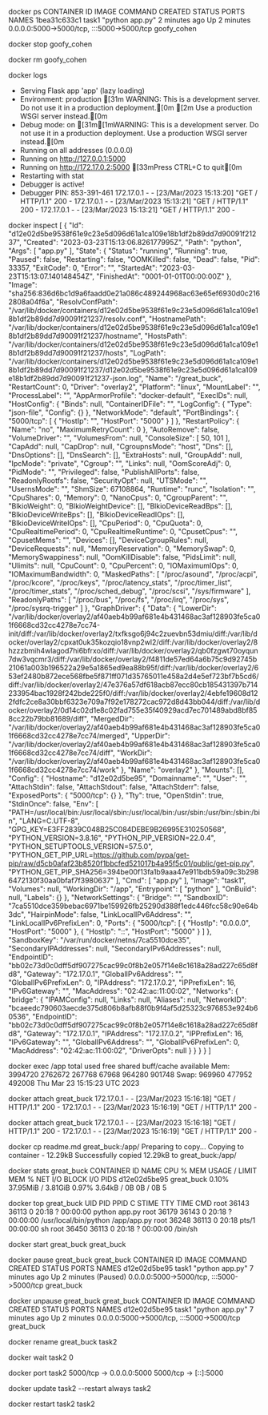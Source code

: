 docker ps
CONTAINER ID   IMAGE     COMMAND           CREATED         STATUS         PORTS                                       NAMES
1bea31c633c1   task1     "python app.py"   2 minutes ago   Up 2 minutes   0.0.0.0:5000->5000/tcp, :::5000->5000/tcp   goofy_cohen

docker stop
goofy_cohen

docker rm
goofy_cohen

docker logs
 * Serving Flask app 'app' (lazy loading)
 * Environment: production
[31m   WARNING: This is a development server. Do not use it in a production deployment.[0m
[2m   Use a production WSGI server instead.[0m
 * Debug mode: on
[31m[1mWARNING: This is a development server. Do not use it in a production deployment. Use a production WSGI server instead.[0m
 * Running on all addresses (0.0.0.0)
 * Running on http://127.0.0.1:5000
 * Running on http://172.17.0.2:5000
[33mPress CTRL+C to quit[0m
 * Restarting with stat
 * Debugger is active!
 * Debugger PIN: 853-391-461
172.17.0.1 - - [23/Mar/2023 15:13:20] "GET / HTTP/1.1" 200 -
172.17.0.1 - - [23/Mar/2023 15:13:21] "GET / HTTP/1.1" 200 -
172.17.0.1 - - [23/Mar/2023 15:13:21] "GET / HTTP/1.1" 200 -

docker inspect
[
    {
        "Id": "d12e02d5be9538f61e9c23e5d096d61a1ca109e18b1df2b89dd7d90091f21237",
        "Created": "2023-03-23T15:13:06.826177995Z",
        "Path": "python",
        "Args": [
            "app.py"
        ],
        "State": {
            "Status": "running",
            "Running": true,
            "Paused": false,
            "Restarting": false,
            "OOMKilled": false,
            "Dead": false,
            "Pid": 33357,
            "ExitCode": 0,
            "Error": "",
            "StartedAt": "2023-03-23T15:13:07.140148454Z",
            "FinishedAt": "0001-01-01T00:00:00Z"
        },
        "Image": "sha256:836d6bc1d9a6faadd0e21a086c489244968ac63e65ef6930d0c2162808a04f6a",
        "ResolvConfPath": "/var/lib/docker/containers/d12e02d5be9538f61e9c23e5d096d61a1ca109e18b1df2b89dd7d90091f21237/resolv.conf",
        "HostnamePath": "/var/lib/docker/containers/d12e02d5be9538f61e9c23e5d096d61a1ca109e18b1df2b89dd7d90091f21237/hostname",
        "HostsPath": "/var/lib/docker/containers/d12e02d5be9538f61e9c23e5d096d61a1ca109e18b1df2b89dd7d90091f21237/hosts",
        "LogPath": "/var/lib/docker/containers/d12e02d5be9538f61e9c23e5d096d61a1ca109e18b1df2b89dd7d90091f21237/d12e02d5be9538f61e9c23e5d096d61a1ca109e18b1df2b89dd7d90091f21237-json.log",
        "Name": "/great_buck",
        "RestartCount": 0,
        "Driver": "overlay2",
        "Platform": "linux",
        "MountLabel": "",
        "ProcessLabel": "",
        "AppArmorProfile": "docker-default",
        "ExecIDs": null,
        "HostConfig": {
            "Binds": null,
            "ContainerIDFile": "",
            "LogConfig": {
                "Type": "json-file",
                "Config": {}
            },
            "NetworkMode": "default",
            "PortBindings": {
                "5000/tcp": [
                    {
                        "HostIp": "",
                        "HostPort": "5000"
                    }
                ]
            },
            "RestartPolicy": {
                "Name": "no",
                "MaximumRetryCount": 0
            },
            "AutoRemove": false,
            "VolumeDriver": "",
            "VolumesFrom": null,
            "ConsoleSize": [
                50,
                101
            ],
            "CapAdd": null,
            "CapDrop": null,
            "CgroupnsMode": "host",
            "Dns": [],
            "DnsOptions": [],
            "DnsSearch": [],
            "ExtraHosts": null,
            "GroupAdd": null,
            "IpcMode": "private",
            "Cgroup": "",
            "Links": null,
            "OomScoreAdj": 0,
            "PidMode": "",
            "Privileged": false,
            "PublishAllPorts": false,
            "ReadonlyRootfs": false,
            "SecurityOpt": null,
            "UTSMode": "",
            "UsernsMode": "",
            "ShmSize": 67108864,
            "Runtime": "runc",
            "Isolation": "",
            "CpuShares": 0,
            "Memory": 0,
            "NanoCpus": 0,
            "CgroupParent": "",
            "BlkioWeight": 0,
            "BlkioWeightDevice": [],
            "BlkioDeviceReadBps": [],
            "BlkioDeviceWriteBps": [],
            "BlkioDeviceReadIOps": [],
            "BlkioDeviceWriteIOps": [],
            "CpuPeriod": 0,
            "CpuQuota": 0,
            "CpuRealtimePeriod": 0,
            "CpuRealtimeRuntime": 0,
            "CpusetCpus": "",
            "CpusetMems": "",
            "Devices": [],
            "DeviceCgroupRules": null,
            "DeviceRequests": null,
            "MemoryReservation": 0,
            "MemorySwap": 0,
            "MemorySwappiness": null,
            "OomKillDisable": false,
            "PidsLimit": null,
            "Ulimits": null,
            "CpuCount": 0,
            "CpuPercent": 0,
            "IOMaximumIOps": 0,
            "IOMaximumBandwidth": 0,
            "MaskedPaths": [
                "/proc/asound",
                "/proc/acpi",
                "/proc/kcore",
                "/proc/keys",
                "/proc/latency_stats",
                "/proc/timer_list",
                "/proc/timer_stats",
                "/proc/sched_debug",
                "/proc/scsi",
                "/sys/firmware"
            ],
            "ReadonlyPaths": [
                "/proc/bus",
                "/proc/fs",
                "/proc/irq",
                "/proc/sys",
                "/proc/sysrq-trigger"
            ]
        },
        "GraphDriver": {
            "Data": {
                "LowerDir": "/var/lib/docker/overlay2/af40aeb4b99af681e4b431468ac3af128903fe5ca01f6668cd32cc4278e7cc74-init/diff:/var/lib/docker/overlay2/txfksgo6j94c2zuevbn53dmiu/diff:/var/lib/docker/overlay2/cpxat0uk35kozqio18vnp2wl2/diff:/var/lib/docker/overlay2/8hzzzbmih4wlagod7hi6bfrxo/diff:/var/lib/docker/overlay2/qb0fzgwt70oyqun7dw3vqcmr3/diff:/var/lib/docker/overlay2/f4811de57ed64a6b75c9d92745b21061a003b196522a29e5a1865ed9ea88b95f/diff:/var/lib/docker/overlay2/653ef2480b872ece568fbe5f871ff071d35765011e458a2d4e5ef723bf7b5cd6/diff:/var/lib/docker/overlay2/47e376a57df618acb87ecc80cb185431397b714233954bac1928f242bde225f0/diff:/var/lib/docker/overlay2/4ebfe19608d122fdfc2ce8a30bbf6323e709a7f92e178272cac972d8d43bb044/diff:/var/lib/docker/overlay2/0d14c02d1e8c02fad755e35f40929acd7ec701489abd8bf858cc22b79bb81689/diff",
                "MergedDir": "/var/lib/docker/overlay2/af40aeb4b99af681e4b431468ac3af128903fe5ca01f6668cd32cc4278e7cc74/merged",
                "UpperDir": "/var/lib/docker/overlay2/af40aeb4b99af681e4b431468ac3af128903fe5ca01f6668cd32cc4278e7cc74/diff",
                "WorkDir": "/var/lib/docker/overlay2/af40aeb4b99af681e4b431468ac3af128903fe5ca01f6668cd32cc4278e7cc74/work"
            },
            "Name": "overlay2"
        },
        "Mounts": [],
        "Config": {
            "Hostname": "d12e02d5be95",
            "Domainname": "",
            "User": "",
            "AttachStdin": false,
            "AttachStdout": false,
            "AttachStderr": false,
            "ExposedPorts": {
                "5000/tcp": {}
            },
            "Tty": true,
            "OpenStdin": true,
            "StdinOnce": false,
            "Env": [
                "PATH=/usr/local/bin:/usr/local/sbin:/usr/local/bin:/usr/sbin:/usr/bin:/sbin:/bin",
                "LANG=C.UTF-8",
                "GPG_KEY=E3FF2839C048B25C084DEBE9B26995E310250568",
                "PYTHON_VERSION=3.8.16",
                "PYTHON_PIP_VERSION=22.0.4",
                "PYTHON_SETUPTOOLS_VERSION=57.5.0",
                "PYTHON_GET_PIP_URL=https://github.com/pypa/get-pip/raw/d5cb0afaf23b8520f1bbcfed521017b4a95f5c01/public/get-pip.py",
                "PYTHON_GET_PIP_SHA256=394be00f13fa1b9aaa47e911bdb59a09c3b2986472130f30aa0bfaf7f3980637"
            ],
            "Cmd": [
                "app.py"
            ],
            "Image": "task1",
            "Volumes": null,
            "WorkingDir": "/app",
            "Entrypoint": [
                "python"
            ],
            "OnBuild": null,
            "Labels": {}
        },
        "NetworkSettings": {
            "Bridge": "",
            "SandboxID": "7ca5510dce359bebac6971be159926fb25290d388f1edc446fcc58c90e64b3dc",
            "HairpinMode": false,
            "LinkLocalIPv6Address": "",
            "LinkLocalIPv6PrefixLen": 0,
            "Ports": {
                "5000/tcp": [
                    {
                        "HostIp": "0.0.0.0",
                        "HostPort": "5000"
                    },
                    {
                        "HostIp": "::",
                        "HostPort": "5000"
                    }
                ]
            },
            "SandboxKey": "/var/run/docker/netns/7ca5510dce35",
            "SecondaryIPAddresses": null,
            "SecondaryIPv6Addresses": null,
            "EndpointID": "bb02c73d0c0dff5df907275cac99c0f8b2e057f14e8c1618a28ad227c65d8fd8",
            "Gateway": "172.17.0.1",
            "GlobalIPv6Address": "",
            "GlobalIPv6PrefixLen": 0,
            "IPAddress": "172.17.0.2",
            "IPPrefixLen": 16,
            "IPv6Gateway": "",
            "MacAddress": "02:42:ac:11:00:02",
            "Networks": {
                "bridge": {
                    "IPAMConfig": null,
                    "Links": null,
                    "Aliases": null,
                    "NetworkID": "bcaeedc790603aecde375d806b8afb88f0b9f4af5d25323c976853e924b60536",
                    "EndpointID": "bb02c73d0c0dff5df907275cac99c0f8b2e057f14e8c1618a28ad227c65d8fd8",
                    "Gateway": "172.17.0.1",
                    "IPAddress": "172.17.0.2",
                    "IPPrefixLen": 16,
                    "IPv6Gateway": "",
                    "GlobalIPv6Address": "",
                    "GlobalIPv6PrefixLen": 0,
                    "MacAddress": "02:42:ac:11:00:02",
                    "DriverOpts": null
                }
            }
        }
    }
]

docker exec
/app
              total        used        free      shared  buff/cache   available
Mem:        3994720     2762672      267768       67968      964280      901748
Swap:        969960      477952      492008
Thu Mar 23 15:15:23 UTC 2023

docker attach great_buck 
172.17.0.1 - - [23/Mar/2023 15:16:18] "GET / HTTP/1.1" 200 -
172.17.0.1 - - [23/Mar/2023 15:16:19] "GET / HTTP/1.1" 200 -

docker attach great_buck 
172.17.0.1 - - [23/Mar/2023 15:16:18] "GET / HTTP/1.1" 200 -
172.17.0.1 - - [23/Mar/2023 15:16:19] "GET / HTTP/1.1" 200 -

docker cp readme.md great_buck:/app/
Preparing to copy...
Copying to container - 12.29kB
Successfully copied 12.29kB to great_buck:/app/

docker stats great_buck
CONTAINER ID   NAME         CPU %     MEM USAGE / LIMIT    MEM %     NET I/O       BLOCK I/O   PIDS
d12e02d5be95   great_buck   0.10%     37.95MiB / 3.81GiB   0.97%     3.64kB / 0B   0B / 0B     5

docker top great_buck 
UID                 PID                 PPID                C                   STIME               TTY                 TIME                CMD
root                36143               36113               0                   20:18               ?                   00:00:00            python app.py
root                36179               36143               0                   20:18               ?                   00:00:00            /usr/local/bin/python /app/app.py
root                36248               36113               0                   20:18               pts/1               00:00:00            sh
root                36450               36113               0                   20:18               ?                   00:00:00            /bin/sh

docker start great_buck
great_buck

docker pause great_buck 
great_buck
CONTAINER ID   IMAGE     COMMAND           CREATED         STATUS                  PORTS                                       NAMES
d12e02d5be95   task1     "python app.py"   7 minutes ago   Up 2 minutes (Paused)   0.0.0.0:5000->5000/tcp, :::5000->5000/tcp   great_buck

docker unpause great_buck 
great_buck
CONTAINER ID   IMAGE     COMMAND           CREATED         STATUS         PORTS                                       NAMES
d12e02d5be95   task1     "python app.py"   7 minutes ago   Up 2 minutes   0.0.0.0:5000->5000/tcp, :::5000->5000/tcp   great_buck

docker rename great_buck task2

docker wait task2 
0

docker port task2 
5000/tcp -> 0.0.0.0:5000
5000/tcp -> [::]:5000

docker update task2 --restart always
task2

docker restart task2
task2
